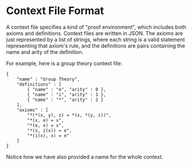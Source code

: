 # Context File Format

A context file specifies a kind of "proof environment", which includes both axioms and definitions. Context files are written in JSON. The axioms are just represented by a list of strings, where each string is a valid statement representing that axiom's rule, and the definitions are pairs containing the name and arity of the definition.

For example, here is a group theory context file:
```
{
	"name" : "Group Theory",
	"definitions" : [
		{ "name" : "e", "arity" : 0 },
		{ "name" : "i", "arity" : 1 },
		{ "name" : "*", "arity" : 2 }
	],
	"axioms" : [
		"*(*(x, y), z) = *(x, *(y, z))",
		"*(x, e) = x",
		"*(e, x) = x",
		"*(x, i(x)) = e",
		"*(i(x), x) = e"
	]
}
```

Notice how we have also provided a name for the whole context.

